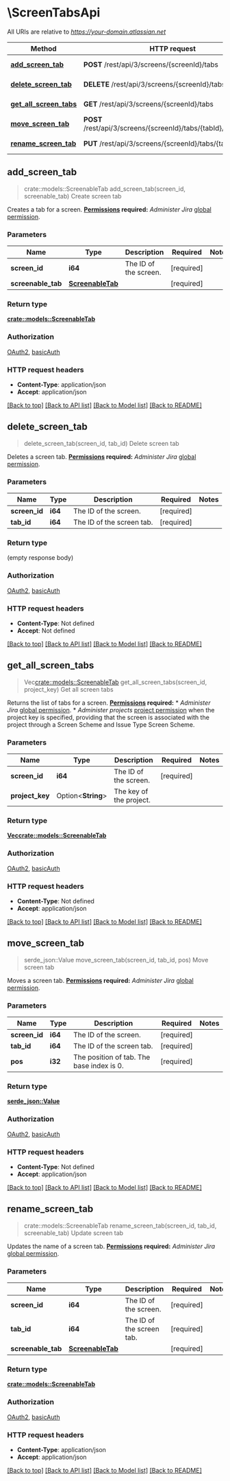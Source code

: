 # \ScreenTabsApi

All URIs are relative to *https://your-domain.atlassian.net*

Method | HTTP request | Description
------------- | ------------- | -------------
[**add_screen_tab**](ScreenTabsApi.md#add_screen_tab) | **POST** /rest/api/3/screens/{screenId}/tabs | Create screen tab
[**delete_screen_tab**](ScreenTabsApi.md#delete_screen_tab) | **DELETE** /rest/api/3/screens/{screenId}/tabs/{tabId} | Delete screen tab
[**get_all_screen_tabs**](ScreenTabsApi.md#get_all_screen_tabs) | **GET** /rest/api/3/screens/{screenId}/tabs | Get all screen tabs
[**move_screen_tab**](ScreenTabsApi.md#move_screen_tab) | **POST** /rest/api/3/screens/{screenId}/tabs/{tabId}/move/{pos} | Move screen tab
[**rename_screen_tab**](ScreenTabsApi.md#rename_screen_tab) | **PUT** /rest/api/3/screens/{screenId}/tabs/{tabId} | Update screen tab



## add_screen_tab

> crate::models::ScreenableTab add_screen_tab(screen_id, screenable_tab)
Create screen tab

Creates a tab for a screen.  **[Permissions](#permissions) required:** *Administer Jira* [global permission](https://confluence.atlassian.com/x/x4dKLg).

### Parameters


Name | Type | Description  | Required | Notes
------------- | ------------- | ------------- | ------------- | -------------
**screen_id** | **i64** | The ID of the screen. | [required] |
**screenable_tab** | [**ScreenableTab**](ScreenableTab.md) |  | [required] |

### Return type

[**crate::models::ScreenableTab**](ScreenableTab.md)

### Authorization

[OAuth2](../README.md#OAuth2), [basicAuth](../README.md#basicAuth)

### HTTP request headers

- **Content-Type**: application/json
- **Accept**: application/json

[[Back to top]](#) [[Back to API list]](../README.md#documentation-for-api-endpoints) [[Back to Model list]](../README.md#documentation-for-models) [[Back to README]](../README.md)


## delete_screen_tab

> delete_screen_tab(screen_id, tab_id)
Delete screen tab

Deletes a screen tab.  **[Permissions](#permissions) required:** *Administer Jira* [global permission](https://confluence.atlassian.com/x/x4dKLg).

### Parameters


Name | Type | Description  | Required | Notes
------------- | ------------- | ------------- | ------------- | -------------
**screen_id** | **i64** | The ID of the screen. | [required] |
**tab_id** | **i64** | The ID of the screen tab. | [required] |

### Return type

 (empty response body)

### Authorization

[OAuth2](../README.md#OAuth2), [basicAuth](../README.md#basicAuth)

### HTTP request headers

- **Content-Type**: Not defined
- **Accept**: Not defined

[[Back to top]](#) [[Back to API list]](../README.md#documentation-for-api-endpoints) [[Back to Model list]](../README.md#documentation-for-models) [[Back to README]](../README.md)


## get_all_screen_tabs

> Vec<crate::models::ScreenableTab> get_all_screen_tabs(screen_id, project_key)
Get all screen tabs

Returns the list of tabs for a screen.  **[Permissions](#permissions) required:**   *  *Administer Jira* [global permission](https://confluence.atlassian.com/x/x4dKLg).  *  *Administer projects* [project permission](https://confluence.atlassian.com/x/yodKLg) when the project key is specified, providing that the screen is associated with the project through a Screen Scheme and Issue Type Screen Scheme.

### Parameters


Name | Type | Description  | Required | Notes
------------- | ------------- | ------------- | ------------- | -------------
**screen_id** | **i64** | The ID of the screen. | [required] |
**project_key** | Option<**String**> | The key of the project. |  |

### Return type

[**Vec<crate::models::ScreenableTab>**](ScreenableTab.md)

### Authorization

[OAuth2](../README.md#OAuth2), [basicAuth](../README.md#basicAuth)

### HTTP request headers

- **Content-Type**: Not defined
- **Accept**: application/json

[[Back to top]](#) [[Back to API list]](../README.md#documentation-for-api-endpoints) [[Back to Model list]](../README.md#documentation-for-models) [[Back to README]](../README.md)


## move_screen_tab

> serde_json::Value move_screen_tab(screen_id, tab_id, pos)
Move screen tab

Moves a screen tab.  **[Permissions](#permissions) required:** *Administer Jira* [global permission](https://confluence.atlassian.com/x/x4dKLg).

### Parameters


Name | Type | Description  | Required | Notes
------------- | ------------- | ------------- | ------------- | -------------
**screen_id** | **i64** | The ID of the screen. | [required] |
**tab_id** | **i64** | The ID of the screen tab. | [required] |
**pos** | **i32** | The position of tab. The base index is 0. | [required] |

### Return type

[**serde_json::Value**](serde_json::Value.md)

### Authorization

[OAuth2](../README.md#OAuth2), [basicAuth](../README.md#basicAuth)

### HTTP request headers

- **Content-Type**: Not defined
- **Accept**: application/json

[[Back to top]](#) [[Back to API list]](../README.md#documentation-for-api-endpoints) [[Back to Model list]](../README.md#documentation-for-models) [[Back to README]](../README.md)


## rename_screen_tab

> crate::models::ScreenableTab rename_screen_tab(screen_id, tab_id, screenable_tab)
Update screen tab

Updates the name of a screen tab.  **[Permissions](#permissions) required:** *Administer Jira* [global permission](https://confluence.atlassian.com/x/x4dKLg).

### Parameters


Name | Type | Description  | Required | Notes
------------- | ------------- | ------------- | ------------- | -------------
**screen_id** | **i64** | The ID of the screen. | [required] |
**tab_id** | **i64** | The ID of the screen tab. | [required] |
**screenable_tab** | [**ScreenableTab**](ScreenableTab.md) |  | [required] |

### Return type

[**crate::models::ScreenableTab**](ScreenableTab.md)

### Authorization

[OAuth2](../README.md#OAuth2), [basicAuth](../README.md#basicAuth)

### HTTP request headers

- **Content-Type**: application/json
- **Accept**: application/json

[[Back to top]](#) [[Back to API list]](../README.md#documentation-for-api-endpoints) [[Back to Model list]](../README.md#documentation-for-models) [[Back to README]](../README.md)

